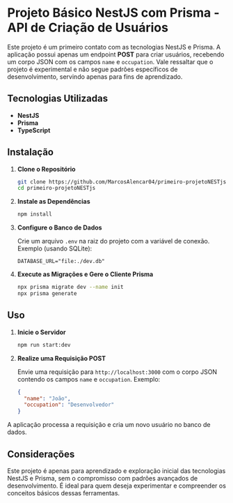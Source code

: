 # Projeto Básico NestJS com Prisma - API de Criação de Usuários

Este projeto é um primeiro contato com as tecnologias NestJS e Prisma. A aplicação possui apenas um endpoint **POST** para criar usuários, recebendo um corpo JSON com os campos `name` e `occupation`. Vale ressaltar que o projeto é experimental e não segue padrões específicos de desenvolvimento, servindo apenas para fins de aprendizado.

## Tecnologias Utilizadas

- **NestJS**
- **Prisma**
- **TypeScript**

## Instalação

1. **Clone o Repositório**

   ```bash
   git clone https://github.com/MarcosAlencar04/primeiro-projetoNESTjs.git
   cd primeiro-projetoNESTjs
   ```

2. **Instale as Dependências**

   ```bash
   npm install
   ```

3. **Configure o Banco de Dados**

   Crie um arquivo `.env` na raiz do projeto com a variável de conexão. Exemplo (usando SQLite):

   ```env
   DATABASE_URL="file:./dev.db"
   ```

4. **Execute as Migrações e Gere o Cliente Prisma**

   ```bash
   npx prisma migrate dev --name init
   npx prisma generate
   ```

## Uso

1. **Inicie o Servidor**

   ```bash
   npm run start:dev
   ```

2. **Realize uma Requisição POST**

   Envie uma requisição para `http://localhost:3000` com o corpo JSON contendo os campos `name` e `occupation`. Exemplo:

   ```json
   {
     "name": "João",
     "occupation": "Desenvolvedor"
   }
   ```

A aplicação processa a requisição e cria um novo usuário no banco de dados.

## Considerações

Este projeto é apenas para aprendizado e exploração inicial das tecnologias NestJS e Prisma, sem o compromisso com padrões avançados de desenvolvimento. É ideal para quem deseja experimentar e compreender os conceitos básicos dessas ferramentas.
```
